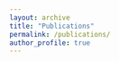 ```yaml
---
layout: archive
title: "Publications"
permalink: /publications/
author_profile: true
---
```

<!--- 
{% if author.googlescholar %}
 You can also find my articles on <u><a href="{{author.googlescholar}}">my Google Scholar profile</a>.</u>
{% endif %}
{% include base_path %}
{% for post in site.publications reversed %}
  {% include archive-single.html %}
{% endfor %}
-->
